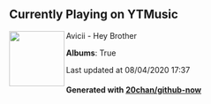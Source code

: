 ## Currently Playing on YTMusic

[<img align="left" width="100" src="https://lh3.googleusercontent.com/-iRrVRSF_VREhQd2_g8oUUig20j-LnX0BVr9OLqaj5m4HxWP1MMOv7xcaj0KHKOMmEAQJuW0bv3-RaDu">](https://music.youtube.com/channel/UCuACQmW04T3v9Mz_1_suFYw)

Avicii - Hey Brother

**Albums**: True

Last updated at 08/04/2020 17:37

#### Generated with [20chan/github-now](https://github.com/20chan/github-now)


<!--
**20chan/20chan** is a ✨ _special_ ✨ repository because its `README.md` (this file) appears on your GitHub profile.

Here are some ideas to get you started:

- 🔭 I’m currently working on ...
- 🌱 I’m currently learning ...
- 👯 I’m looking to collaborate on ...
- 🤔 I’m looking for help with ...
- 💬 Ask me about ...
- 📫 How to reach me: ...
- 😄 Pronouns: ...
- ⚡ Fun fact: ...
-->
